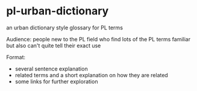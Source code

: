 # pl-urban-dictionary
an urban dictionary style glossary for PL terms

Audience: people new to the PL field who find lots of the PL terms familiar but also can't quite tell their exact use

Format:
* several sentence explanation
* related terms and a short explanation on how they are related
* some links for further exploration
